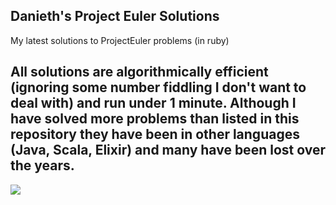 ## Danieth's Project Euler Solutions ##
My latest solutions to ProjectEuler problems (in ruby)

All solutions are algorithmically efficient (ignoring some number fiddling I don't want to deal with) and run under 1 minute. Although I have solved more problems than listed in this repository they have been in other languages (Java, Scala, Elixir) and many have been lost over the years.
---
![](https://projecteuler.net/profile/Danieth.png)
